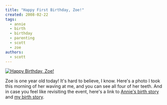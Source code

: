 ```yaml
---
title: "Happy First Birthday, Zoe!"
created: 2008-02-22
tags:
  - annie
  - birth
  - birthday
  - parenting
  - scott
  - zoe
authors:
  - scott
---
```


[![Happy Birthday, Zoe!](/images/2284127746_15476a73cf.jpg)](http://www.flickr.com/photos/spaceninja/2284127746/)

Zoe is one year old today! It's hard to believe, I know. Here's a photo I took this morning of her waving at me, and you can see all four of her teeth. And in case you feel like revisiting the event, here's a link to [Annie's birth story](/2007/03/zoes-birth-story/) and [my birth story](/what-it-was-like-for-me/).
